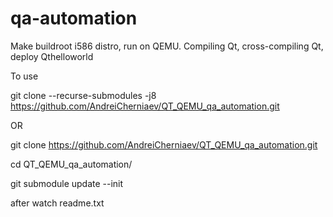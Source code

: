 # qa-automation
Make buildroot i586 distro, run on QEMU. 
Compiling Qt, cross-compiling Qt, deploy Qthelloworld

To use 

git clone --recurse-submodules -j8 https://github.com/AndreiCherniaev/QT_QEMU_qa_automation.git

OR

git clone  https://github.com/AndreiCherniaev/QT_QEMU_qa_automation.git

cd QT_QEMU_qa_automation/

git submodule update --init

after watch readme.txt
